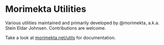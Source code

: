Morimekta Utilities
===================

Various utilities maintained and primarily developed by @morimekta, a.k.a.
Stein Eldar Johnsen. Contributions are welcome.

Take a look at [morimekta.net/utils](http://www.morimekta.net/utils) for
documentation.
